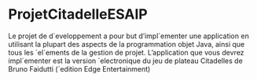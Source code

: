 # ProjetCitadelleESAIP
Le projet de d´eveloppement a pour but d’impl´ementer une application en utilisant la plupart des aspects de la programmation objet Java, ainsi que tous les ´el´ements de la gestion de projet. L’application que vous devrez impl´ementer est la version ´electronique du jeu de plateau Citadelles de Bruno Faidutti (´edition Edge Entertainment)
